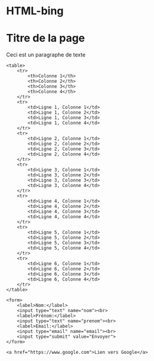 # HTML-bing
<!DOCTYPE html>
<html>
<head>
	<title>Ma page web</title>
	<style>
		table, th, td {
			border: 1px solid black;
			border-collapse: collapse;
		}
		th, td {
			padding: 5px;
			text-align: left;    
		}
	</style>
</head>
<body>
	<h1>Titre de la page</h1>
	<p>Ceci est un paragraphe de texte</p>
	
	<table>
		<tr>
			<th>Colonne 1</th>
			<th>Colonne 2</th>
			<th>Colonne 3</th>
			<th>Colonne 4</th>
		</tr>
		<tr>
			<td>Ligne 1, Colonne 1</td>
			<td>Ligne 1, Colonne 2</td>
			<td>Ligne 1, Colonne 3</td>
			<td>Ligne 1, Colonne 4</td>
		</tr>
		<tr>
			<td>Ligne 2, Colonne 1</td>
			<td>Ligne 2, Colonne 2</td>
			<td>Ligne 2, Colonne 3</td>
			<td>Ligne 2, Colonne 4</td>
		</tr>
		<tr>
			<td>Ligne 3, Colonne 1</td>
			<td>Ligne 3, Colonne 2</td>
			<td>Ligne 3, Colonne 3</td>
			<td>Ligne 3, Colonne 4</td>
		</tr>
		<tr>
			<td>Ligne 4, Colonne 1</td>
			<td>Ligne 4, Colonne 2</td>
			<td>Ligne 4, Colonne 3</td>
			<td>Ligne 4, Colonne 4</td>
		</tr>
		<tr>
			<td>Ligne 5, Colonne 1</td>
			<td>Ligne 5, Colonne 2</td>
			<td>Ligne 5, Colonne 3</td>
			<td>Ligne 5, Colonne 4</td>
		</tr>
		<tr>
			<td>Ligne 6, Colonne 1</td>
			<td>Ligne 6, Colonne 2</td>
			<td>Ligne 6, Colonne 3</td>
			<td>Ligne 6, Colonne 4</td>
		</tr>
	</table>
	
	<form>
		<label>Nom:</label>
		<input type="text" name="nom"><br>
		<label>Prénom:</label>
		<input type="text" name="prenom"><br>
		<label>Email:</label>
		<input type="email" name="email"><br>
		<input type="submit" value="Envoyer">
	</form>
	
	<a href="https://www.google.com">Lien vers Google</a>
	
</body>
</html>
